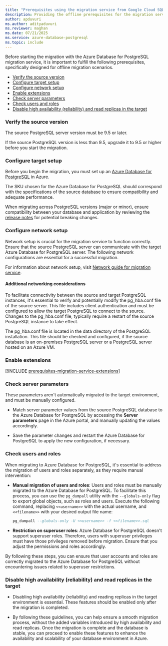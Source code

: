 ```yaml
---
title: "Prerequisites using the migration service from Google Cloud SQL PostgreSQL (Offline)"
description: Providing the offline prerequisites for the migration service in Azure Database for PostgreSQL.
author: apduvuri
ms.author: adityaduvuri
ms.reviewer: maghan
ms.date: 07/21/2025
ms.service: azure-database-postgresql
ms.topic: include
---
```


Before starting the migration with the Azure Database for PostgreSQL migration service, it is important to fulfill the following prerequisites, specifically designed for offline migration scenarios.

- [Verify the source version](#verify-the-source-version)
- [Configure target setup](#configure-target-setup)
- [Configure network setup](#configure-network-setup)
- [Enable extensions](#enable-extensions)
- [Check server parameters](#check-server-parameters)
- [Check users and roles](#check-users-and-roles)
- [Disable high availability (reliability) and read replicas in the target](#disable-high-availability-reliability-and-read-replicas-in-the-target)

### Verify the source version

The source PostgreSQL server version must be 9.5 or later.

If the source PostgreSQL version is less than 9.5, upgrade it to 9.5 or higher before you start the migration.

### Configure target setup

Before you begin the migration, you must set up an [Azure Database for PostgreSQL](/azure/postgresql/flexible-server/) in Azure.

The SKU chosen for the Azure Database for PostgreSQL should correspond with the specifications of the source database to ensure compatibility and adequate performance.

When migrating across PostgreSQL versions (major or minor), ensure compatibility between your database and application by reviewing the [release notes](https://www.postgresql.org/docs/17/release.html) for potential breaking changes.

### Configure network setup

Network setup is crucial for the migration service to function correctly. Ensure that the source PostgreSQL server can communicate with the target Azure Database for PostgreSQL server. The following network configurations are essential for a successful migration.

For information about network setup, visit [Network guide for migration service](../../how-to-network-setup-migration-service.md).

#### Additional networking considerations

To facilitate connectivity between the source and target PostgreSQL instances, it's essential to verify and potentially modify the pg_hba.conf file of the source server. This file includes client authentication and must be configured to allow the target PostgreSQL to connect to the source. Changes to the pg_hba.conf file, typically require a restart of the source PostgreSQL instance to take effect.

The pg_hba.conf file is located in the data directory of the PostgreSQL installation. This file should be checked and configured, if the source database is an on-premises PostgreSQL server or a PostgreSQL server hosted on an Azure VM.

### Enable extensions

[!INCLUDE [prerequisites-migration-service-extensions](../prerequisites/prerequisites-migration-service-extensions.md)]

### Check server parameters

These parameters aren't automatically migrated to the target environment, and must be manually configured.

- Match server parameter values from the source PostgreSQL database to the Azure Database for PostgreSQL by accessing the **Server parameters** page in the Azure portal, and manually updating the values accordingly.

- Save the parameter changes and restart the Azure Database for PostgreSQL to apply the new configuration, if necessary.

### Check users and roles

When migrating to Azure Database for PostgreSQL, it's essential to address the migration of users and roles separately, as they require manual intervention:

- **Manual migration of users and roles**: Users and roles must be manually migrated to the Azure Database for PostgreSQL. To facilitate this process, you can use the `pg_dumpall` utility with the `--globals-only` flag to export global objects, such as roles and users. Execute the following command, replacing `<<username>>` with the actual username, and `<<filename>>` with your desired output file name:

  ```sql
  pg_dumpall --globals-only -U <<username>> -f <<filename>>.sql
  ```

- **Restriction on superuser roles**: Azure Database for PostgreSQL doesn't support superuser roles. Therefore, users with superuser privileges must have those privileges removed before migration. Ensure that you adjust the permissions and roles accordingly.

By following these steps, you can ensure that user accounts and roles are correctly migrated to the Azure Database for PostgreSQL without encountering issues related to superuser restrictions.

### Disable high availability (reliability) and read replicas in the target

- Disabling high availability (reliability) and reading replicas in the target environment is essential. These features should be enabled only after the migration is completed.

- By following these guidelines, you can help ensure a smooth migration process, without the added variables introduced by high availability and read replicas. Once the migration is complete and the database is stable, you can proceed to enable these features to enhance the availability and scalability of your database environment in Azure.
